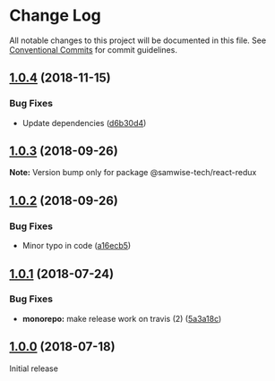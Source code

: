 # Change Log

All notable changes to this project will be documented in this file.
See [Conventional Commits](https://conventionalcommits.org) for commit guidelines.

## [1.0.4](https://github.com/samwise-tech/core/compare/@samwise-tech/react-redux@1.0.3...@samwise-tech/react-redux@1.0.4) (2018-11-15)


### Bug Fixes

* Update dependencies ([d6b30d4](https://github.com/samwise-tech/core/commit/d6b30d4))





<a name="1.0.3"></a>
## [1.0.3](https://github.com/samwise-tech/core/compare/@samwise-tech/react-redux@1.0.2...@samwise-tech/react-redux@1.0.3) (2018-09-26)




**Note:** Version bump only for package @samwise-tech/react-redux

<a name="1.0.2"></a>
## [1.0.2](https://github.com/samwise-tech/core/compare/@samwise-tech/react-redux@1.0.1...@samwise-tech/react-redux@1.0.2) (2018-09-26)


### Bug Fixes

* Minor typo in code ([a16ecb5](https://github.com/samwise-tech/core/commit/a16ecb5))


<a name="1.0.1"></a>
## [1.0.1](https://github.com/samwise-tech/core/compare/@samwise-tech/react-redux@1.0.0...@samwise-tech/react-redux@1.0.1) (2018-07-24)


### Bug Fixes

* **monorepo:** make release work on travis (2) ([5a3a18c](https://github.com/samwise-tech/core/commit/5a3a18c))


<a name="1.0.0"></a>
## [1.0.0](https://github.com/samwise-tech/core/compare/@samwise-tech/react-redux@0.1.1...@samwise-tech/react-redux@1.0.0) (2018-07-18)

Initial release
